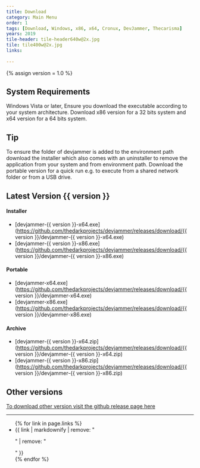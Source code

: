 ```yaml
---
title: Download
category: Main Menu
order: 1
tags: [Download, Windows, x86, x64, Cronux, DevJammer, Thecarisma]
years: 2019
tile-header: tile-header640w@2x.jpg
tile: tile400w@2x.jpg
links:
  
---
```


{% assign version = 1.0 %}

## System Requirements

Windows Vista or later, Ensure you download the executable according to your system 
architecture. Download x86 version for a 32 bits system and x64 version for a 64 bits 
system.

## Tip

To ensure the folder of devjammer is added to the environment path download the installer 
which also comes with an uninstaller to remove the application from your system and from 
environment path. Download the portable version for a quick run e.g. to execute from a shared 
network folder or from a USB drive. 

## Latest Version {{ version }}

#### Installer

 - [devjammer-{{ version }}-x64.exe](https://github.com/thedarkprojects/devjammer/releases/download/{{ version }}/devjammer-{{ version }}-x64.exe)
 - [devjammer-{{ version }}-x86.exe](https://github.com/thedarkprojects/devjammer/releases/download/{{ version }}/devjammer-{{ version }}-x86.exe)
 
#### Portable

 - [devjammer-x64.exe](https://github.com/thedarkprojects/devjammer/releases/download/{{ version }}/devjammer-x64.exe)
 - [devjammer-x86.exe](https://github.com/thedarkprojects/devjammer/releases/download/{{ version }}/devjammer-x86.exe)
 
#### Archive

 - [devjammer-{{ version }}-x64.zip](https://github.com/thedarkprojects/devjammer/releases/download/{{ version }}/devjammer-{{ version }}-x64.zip)
 - [devjammer-{{ version }}-x86.zip](https://github.com/thedarkprojects/devjammer/releases/download/{{ version }}/devjammer-{{ version }}-x86.zip)

## Other versions 

[To download other version visit the github release page here](https://github.com/thedarkprojects/devjammer/releases)

___
<ul>
{% for link in page.links %}
  <li>{{ link | markdownify | remove: "<p>" | remove: "</p>" }}</li>
{% endfor %}
</ul>

